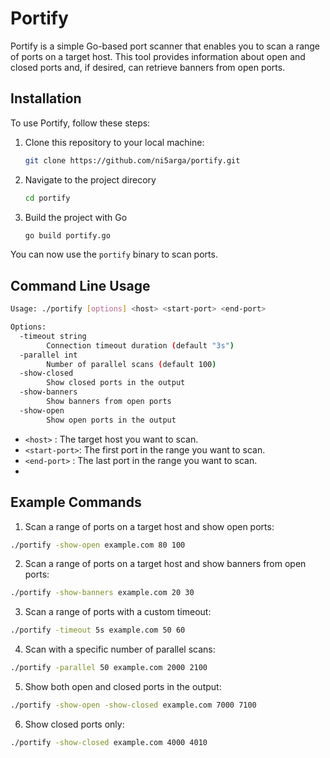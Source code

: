 # Portify

Portify is a simple Go-based port scanner that enables you to scan a range of ports on a target host. This tool provides information about open and closed ports and, if desired, can retrieve banners from open ports.

## Installation

To use Portify, follow these steps:

1. Clone this repository to your local machine:

   ```bash
   git clone https://github.com/ni5arga/portify.git
   ```
2. Navigate to the project direcory
   ```bash
   cd portify
   ```
3. Build the project with Go
   ```bash
   go build portify.go
   ``` 
You can now use the `portify` binary to scan ports. 

## Command Line Usage 
```bash
Usage: ./portify [options] <host> <start-port> <end-port>

Options:
  -timeout string
        Connection timeout duration (default "3s")
  -parallel int
        Number of parallel scans (default 100)
  -show-closed
        Show closed ports in the output
  -show-banners
        Show banners from open ports
  -show-open
        Show open ports in the output
```

- `<host>` : The target host you want to scan.
- `<start-port>`: The first port in the range you want to scan.
- `<end-port>` : The last port in the range you want to scan.
- 
## Example Commands 

1. Scan a range of ports on a target host and show open ports:
```bash
./portify -show-open example.com 80 100
```
2. Scan a range of ports on a target host and show banners from open ports:
```bash
./portify -show-banners example.com 20 30
```
3. Scan a range of ports with a custom timeout:
```bash
./portify -timeout 5s example.com 50 60
```
4. Scan with a specific number of parallel scans:
```bash
./portify -parallel 50 example.com 2000 2100
```
5. Show both open and closed ports in the output:
```bash
./portify -show-open -show-closed example.com 7000 7100
```
6. Show closed ports only:
```bash
./portify -show-closed example.com 4000 4010
```



